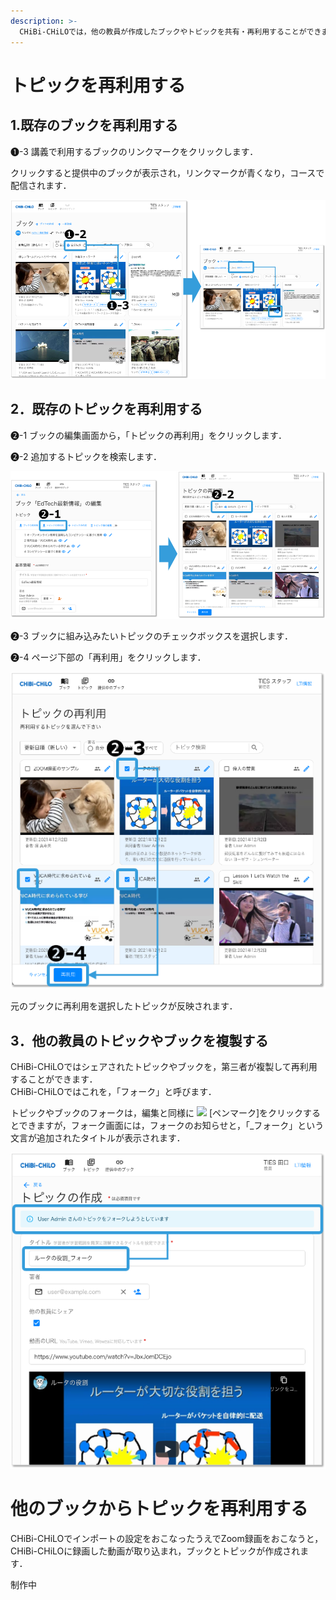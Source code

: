 ```yaml
---
description: >-
  CHiBi-CHiLOでは，他の教員が作成したブックやトピックを共有・再利用することができます．ただし，トピックやブックを作成した教員が，元のトピックやブックを変更・削除すると，再利用先のトピックやブックも変更・削除されます．また，シェアを停止すると見えなくなります．
---
```


# トピックを再利用する

## 1.既存のブックを再利用する

❶-3 講義で利用するブックのリンクマークをクリックします．

クリックすると提供中のブックが表示され，リンクマークが青くなり，コースで配信されます．

![](<../../../.gitbook/assets/image (422).png>)

## 2．既存のトピックを再利用する

❷-1 ブックの編集画面から，「トピックの再利用」をクリックします．

❷-2 追加するトピックを検索します．

![](<../../../.gitbook/assets/image (289).png>)

❷-3 ブックに組み込みたいトピックのチェックボックスを選択します．

❷-4 ページ下部の「再利用」をクリックします．

![](<../../../.gitbook/assets/image (218).png>)

元のブックに再利用を選択したトピックが反映されます．

## 3．他の教員のトピックやブックを複製する

CHiBi-CHiLOではシェアされたトピックやブックを，第三者が複製して再利用することができます．\
CHiBi-CHiLOではこれを，「フォーク」と呼びます．

トピックやブックのフォークは，編集と同様に ![](../.gitbook/assets/image%20\(49\).png) \[ペンマーク]をクリックするとできますが，フォーク画面には，フォークのお知らせと，「\_フォーク」という文言が追加されたタイトルが表示されます．

![](<../../../.gitbook/assets/image (144).png>)

# 他のブックからトピックを再利用する

CHiBi-CHiLOでインポートの設定をおこなったうえでZoom録画をおこなうと，CHiBi-CHiLOに録画した動画が取り込まれ，ブックとトピックが作成されます．

制作中